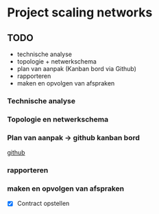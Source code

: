 # Project scaling networks

## TODO

* technische analyse
* topologie + netwerkschema
* plan van aanpak (Kanban bord via Github)
* rapporteren
* maken en opvolgen van afspraken

### Technische analyse

### Topologie en netwerkschema

### Plan van aanpak &rarr; github kanban bord
[github](https://github.com/Kwinnieprince/scaling_networks)

### rapporteren

### maken en opvolgen van afspraken

- [x] Contract opstellen
